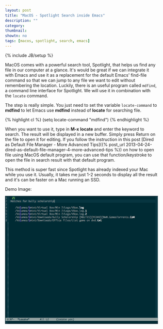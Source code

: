```yaml
---
layout: post
title: "MacOS - Spotlight Search inside Emacs"
description: ""
category: 
thumbnail: 
showtn: no
tags: [macos, spotlight, search, emacs]
---
```

{% include JB/setup %}

MacOS comes with a powerful search tool, Spotlight, that helps us find any file
in our computer at a glance. It's would be great if we can integrate it with
Emacs and use it as a
replacement for the default Emacs' find-file command so that we can jump to any
file we want to edit without remembering the location. Luckily, there is an
useful program called `mdfind`, a command line interface for Spotlight. We will
use it in combination with the `locate` command.

The step is really simple. You just need to set the variable `locate-command` to
**mdfind** to let Emacs use **mdfind** instead of **locate** for searching file.

<!-- more -->

{% highlight cl %}
(setq locate-command "mdfind")
{% endhighlight %}

When you want to use it, type in **M-x** **locate** and enter the keyword to
search. The result will be displayed in a new buffer. Simply press Return on the
file to open it for editing. If you follow the instruction in this post
[Dired as Default File Manager - More Advanced Tips]({% post_url 2013-04-24-dired-as-default-file-manager-4-more-advanced-tips %})
on how to open file using MacOS default program, you can use that
function/keystroke to open the file in search result with that default program.

This method is super fast since Spotlight has already indexed your Mac while you
use it. Usually, it takes me just 1-2 seconds to display all the result and it's
can be faster on a Mac running an SSD.

Demo Image:

![Alt Text](/files/2013-09-13-macos-spotlight-search-inside-emacs/demo.png)
